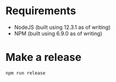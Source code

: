 # Requirements

- NodeJS (built using 12.3.1 as of writing)
- NPM (built using 6.9.0 as of writing)

# Make a release
```
npm run release
```
